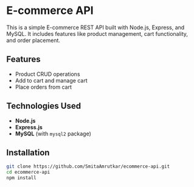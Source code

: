 # E-commerce API

This is a simple E-commerce REST API built with Node.js, Express, and MySQL. It includes features like product management, cart functionality, and order placement.

## Features
- Product CRUD operations
- Add to cart and manage cart
- Place orders from cart

## Technologies Used

- **Node.js**
- **Express.js**
- **MySQL** (with `mysql2` package)

## Installation

```bash
git clone https://github.com/SmitaAmrutkar/ecommerce-api.git
cd ecommerce-api
npm install
